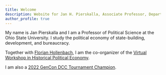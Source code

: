 ```yaml
---
title: Welcome
description: Website for Jan H. Pierskalla, Associate Professor, Department of Political Science, the Ohio State University
author_profile: true
---
```


My name is Jan Pierskalla and I am a Professor of Political Science at the Ohio State University. I study the political economy of state-building, development, and bureaucracy.

Together with [Florian Hollenbach](http://fhollenbach.org/), I am the co-organizer of the [Virtual Workshop in Historical Political Economy](http://historicalpe.org/).

I am also a [2022 GenCon DCC Tournament Champion](https://goodman-games.com/blog/2022/10/08/all-the-tournament-winners-2/).

